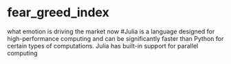 # fear_greed_index
what emotion is driving the market now 
#Julia is a language designed for high-performance computing and can be significantly faster than Python for certain types of computations. Julia has built-in support for parallel computing


